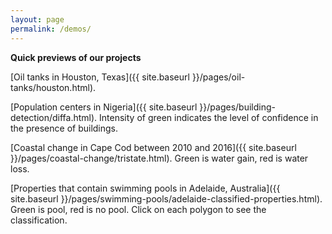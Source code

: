 ```yaml
---
layout: page
permalink: /demos/
---
```


**Quick previews of our projects**

[Oil tanks in Houston, Texas]({{ site.baseurl }}/pages/oil-tanks/houston.html).  

[Population centers in Nigeria]({{ site.baseurl }}/pages/building-detection/diffa.html). Intensity of green indicates the level of confidence in the presence of buildings.

[Coastal change in Cape Cod between 2010 and 2016]({{ site.baseurl }}/pages/coastal-change/tristate.html). Green is water gain, red is water loss.  

[Properties that contain swimming pools in Adelaide, Australia]({{ site.baseurl }}/pages/swimming-pools/adelaide-classified-properties.html). Green is pool, red is no pool. Click on each polygon to see the classification.
